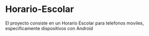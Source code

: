 # Horario-Escolar
El proyecto consiste en un Horario Escolar para telefonos moviles, especificamente dispositivos con Android
